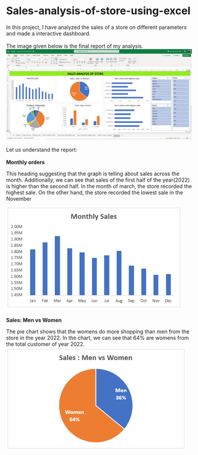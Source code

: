 # Sales-analysis-of-store-using-excel
In this project, I have analyzed the sales of a store on different parameters and made a interactive dashboard. 
<br></br>
The image given below is the final report of my analysis.
<img src = "Dashboard.PNG">
<br></br>
Let us understand the report:
<br></br>
**Monthly orders**
<p>This heading suggesting that the graph is telling about sales across the month. Additionally, we can see that sales of the first half of the year(2022) is higher than the second half. In the month of march, the store recorded the highest sale. On the other hand, the store recorded the lowest sale in the November</p>
<img src = "monthly sales.PNG">
<br></br>
<b>Sales: Men vs Women</b>
<p>The pie chart shows that the womens do more shopping than men from the store in the year 2022. In the chart, we can see that 64% are womens from the total customer of year 2022.
<img src = "Men vs women sales.PNG">
